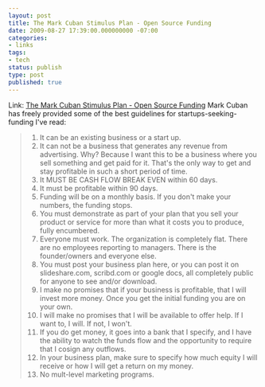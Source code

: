 ```yaml
---
layout: post
title: The Mark Cuban Stimulus Plan - Open Source Funding
date: 2009-08-27 17:39:00.000000000 -07:00
categories:
- links
tags:
- tech
status: publish
type: post
published: true
---
```

Link: <a href="http://blogmaverick.com/2009/02/09/the-mark-cuban-stimulus-plan-open-source-funding/">The Mark Cuban Stimulus Plan - Open Source Funding</a>
Mark Cuban has freely provided some of the best guidelines for startups-seeking-funding I've read:
> 1. It can be an existing business or a start up.
> 2. It can not be a business that generates any revenue from advertising. Why? Because I want this to be a business where you sell something and get paid for it. That's the only way to get and stay profitable in such a short period of time.
> 3. It MUST BE CASH FLOW BREAK EVEN within 60 days.
> 4. It must be profitable within 90 days.
> 5. Funding will be on a monthly basis. If you don't make your numbers, the funding stops.
> 6. You must demonstrate as part of your plan that you sell your product or service for more than what it costs you to produce, fully encumbered.
> 7. Everyone must work. The organization is completely flat. There are no employees reporting to managers. There is the founder/owners and everyone else.
> 8.  You must post your business plan here, or you can post it on slideshare.com, scribd.com or google docs, all completely public for anyone to see and/or download.
> 9. I make no promises that if your business is profitable, that I will invest more money. Once you get the initial funding you are on your own.
> 10. I will make no promises that I will be available to offer help. If I want to, I will. If not, I won't.
> 11. If you do get money, it goes into a bank that I specify, and I have the ability to watch the funds flow and the opportunity to require that I cosign any outflows.
> 12. In your business plan, make sure to specify how much equity I will receive or how I will get a return on my money.
> 13. No mult-level marketing programs.
